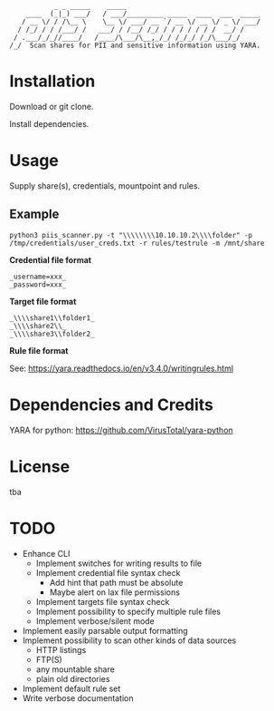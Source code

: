 ```
           _ _ _____    _____                                 
    ____  (_|_) ___/   / ___/_________ _____  ____  ___  _____
   / __ \/ / /\__ \    \__ \/ ___/ __ `/ __ \/ __ \/ _ \/ ___/
  / /_/ / / /___/ /   ___/ / /__/ /_/ / / / / / / /  __/ /    
 / .___/_/_//____/   /____/\___/\__,_/_/ /_/_/ /_/\___/_/     
/_/  Scan shares for PII and sensitive information using YARA.
```

# Installation
Download or git clone.

Install dependencies.

# Usage
Supply share(s), credentials, mountpoint and rules.

## Example
```
python3 piis_scanner.py -t "\\\\\\\\10.10.10.2\\\\folder" -p /tmp/credentials/user_creds.txt -r rules/testrule -m /mnt/share
```


**Credential file format**
```
_username=xxx_
_password=xxx_
```



**Target file format**
```
_\\\\share1\\folder1_
_\\\\share2\\_
_\\\\share3\\folder2_
```

**Rule file format**

See: https://yara.readthedocs.io/en/v3.4.0/writingrules.html

# Dependencies and Credits
YARA for python: https://github.com/VirusTotal/yara-python

# License
tba

# TODO
* Enhance CLI
  * Implement switches for writing results to file
  * Implement credential file syntax check
    * Add hint that path must be absolute
    * Maybe alert on lax file permissions
  * Implement targets file syntax check
  * Implement possibility to specify multiple rule files
  * Implement verbose/silent mode
* Implement easily parsable output formatting
* Implement possibility to scan other kinds of data sources
  * HTTP listings
  * FTP(S)
  * any mountable share
  * plain old directories
* Implement default rule set
* Write verbose documentation
